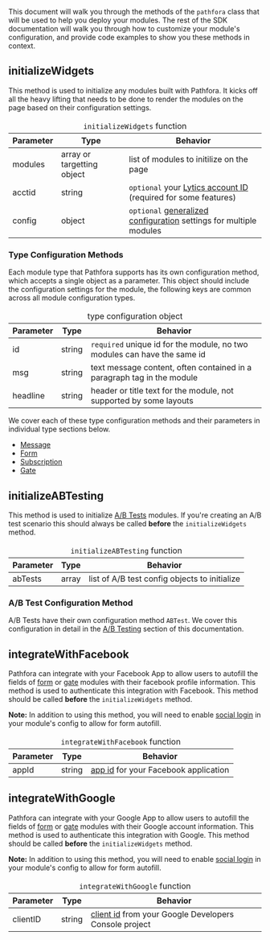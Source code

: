 This document will walk you through the methods of the `pathfora` class that will be used to help you deploy your modules. The rest of the SDK documentation will walk you through how to customize your module's configuration, and provide code examples to show you these methods in context.


## initializeWidgets

This method is used to initialize any modules built with Pathfora. It kicks off all the heavy lifting that needs to be done to render the modules on the page based on their configuration settings.

<table>
  <thead>
    <tr>
      <td colspan="3" align="center"><code>initializeWidgets</code> function</td>
    </tr>
    <tr>
      <th>Parameter</th>
      <th>Type</th>
      <th>Behavior</th>
    </tr>
  </thead>

  <tr>
    <td>modules</td>
    <td>array or targetting object</td>
    <td>list of modules to initilize on the page</td>
  </tr>
  <tr>
    <td>acctid</td>
    <td>string</td>
    <td><code>optional</code> your <a href="../acctid">Lytics account ID</a> (required for some features)</td>
  </tr>
  <tr>
    <td>config</td>
    <td>object</td>
    <td><code>optional</code> <a href="../config">generalized configuration</a> settings for multiple modules</td>
  </tr>
</table>

### Type Configuration Methods

Each module type that Pathfora supports has its own configuration method, which accepts a single object as a parameter. This object should include the configuration settings for the module, the following keys are common across all module configuration types.


<table>
  <thead>
    <tr>
      <td colspan="3" align="center">type configuration object</td>
    </tr>
    <tr>
      <th>Parameter</th>
      <th>Type</th>
      <th>Behavior</th>
    </tr>
  </thead>

  <tr>
    <td>id</td>
    <td>string</td>
    <td><code>required</code> unique id for the module, no two modules can have the same id</td>
  </tr>
  <tr>
    <td>msg</td>
    <td>string</td>
    <td>text message content, often contained in a paragraph tag in the module</td>
  </tr>
  <tr>
    <td>headline</td>
    <td>string</td>
    <td>header or title text for the module, not supported by some layouts</td>
  </tr>
</table>




We cover each of these type configuration methods and their parameters in individual type sections below.

- [Message](/types/message.md)
- [Form](/types/form.md)
- [Subscription](/types/subscription.md)
- [Gate](/types/gate.md)


## initializeABTesting

This method is used to initialize [A/B Tests](/ab_testing.md) modules. If you're creating an A/B test scenario this  should always be called **before** the `initializeWidgets` method.

<table>
  <thead>
    <tr>
      <td colspan="3" align="center"><code>initializeABTesting</code> function</td>
    </tr>
    <tr>
      <th>Parameter</th>
      <th>Type</th>
      <th>Behavior</th>
    </tr>
  </thead>

  <tr>
    <td>abTests</td>
    <td>array</td>
    <td>list of A/B test config objects to initialize</td>
  </tr>
</table>

### A/B Test Configuration Method

A/B Tests have their own configuration method `ABTest`. We cover this configuration in detail in the [A/B Testing](/ab_testing.md) section of this documentation.


## integrateWithFacebook

Pathfora can integrate with your Facebook App to allow users to autofill the fields of [form](/types/form.md) or [gate](/types/gate.md) modules with their facebook profile information. This method is used to authenticate this integration with Facebook. This method should be called **before** the `initializeWidgets` method.

**Note:** In addition to using this method, you will need to enable [social login](/types/form.md#showsociallogin) in your module's config to allow for form autofill.

<table>
  <thead>
    <tr>
      <td colspan="3" align="center"><code>integrateWithFacebook</code> function</td>
    </tr>
    <tr>
      <th>Parameter</th>
      <th>Type</th>
      <th>Behavior</th>
    </tr>
  </thead>

  <tr>
    <td>appId</td>
    <td>string</td>
    <td><a href="https://developers.facebook.com/docs/apps/register#app-id">app id</a> for your Facebook application</td>
  </tr>
</table>

## integrateWithGoogle

Pathfora can integrate with your Google App to allow users to autofill the fields of [form](/types/form.md) or [gate](/types/gate.md) modules with their Google account information. This method is used to authenticate this integration with Google. This method should be called **before** the `initializeWidgets` method.

**Note:** In addition to using this method, you will need to enable [social login](/types/form.md#showsociallogin) in your module's config to allow for form autofill.

<table>
  <thead>
    <tr>
      <td colspan="3" align="center"><code>integrateWithGoogle</code> function</td>
    </tr>
    <tr>
      <th>Parameter</th>
      <th>Type</th>
      <th>Behavior</th>
    </tr>
  </thead>

  <tr>
    <td>clientID</td>
    <td>string</td>
    <td><a href="https://developers.google.com/identity/sign-in/web/devconsole-project">client id</a> from your Google Developers Console project</td>
  </tr>
</table>
